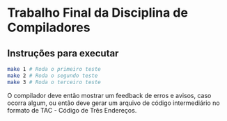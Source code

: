 # Trabalho Final da Disciplina de Compiladores

## Instruções para executar

```bash
make 1 # Roda o primeiro teste
make 2 # Roda o segundo teste
make 3 # Roda o terceiro teste
```

O compilador deve então mostrar um feedback de erros e avisos, caso ocorra algum, ou então deve gerar um arquivo de código intermediário no formato de TAC - Código de Três Endereços.
